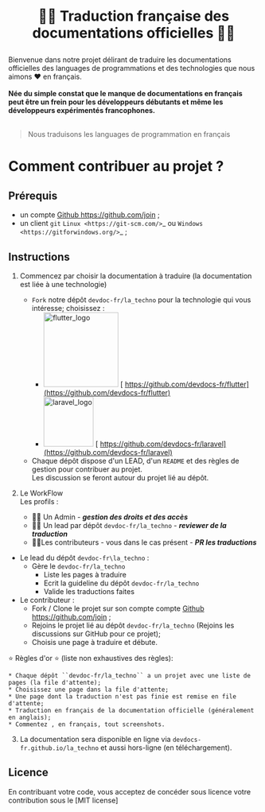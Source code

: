 #   <p align="center">🐱‍🏍 Traduction française des documentations officielles  🐱‍🏍 </p>


Bienvenue dans notre projet délirant de traduire les documentations officielles des languages de programmations et des technologies que nous aimons ❤  en français. <br /><br />
**Née du simple constat que le manque de documentations en français peut être un frein pour les développeurs débutants et même les développeurs expérimentés francophones.** <br /> <br />
> Nous traduisons les languages de programmation en français 

# Comment contribuer au projet ?

## Prérequis

- un compte  [Github <https://github.com/join>](https://github.com/join) ;
- un client ``git`` `Linux <https://git-scm.com/>`_ ou `Windows <https://gitforwindows.org/>`_ ;

## Instructions

1. Commencez par choisir la documentation à traduire (la documentation est liée à une technologie)
   - ``Fork`` notre dépôt ``devdoc-fr/la_techno`` pour la technologie qui vous intéresse; choisissez : 
     - <a href="https://github.com/devdocs-fr/flutter"><img width="150" alt="flutter_logo" src="https://flutter.dev/assets/flutter-lockup-c13da9c9303e26b8d5fc208d2a1fa20c1ef47eb021ecadf27046dea04c0cebf6.png" ></a> [ https://github.com/devdocs-fr/flutter](https://github.com/devdocs-fr/flutter)
     - <a href="https://github.com/devdocs-fr/laravel"><img width="100" alt="laravel_logo" src="https://laravel.com/img/logotype.min.svg" ></a> [ https://github.com/devdocs-fr/laravel](https://github.com/devdocs-fr/laravel)
   - Chaque dépôt dispose d'un LEAD, d'un ``README`` et des règles de gestion pour contribuer au projet. <br />
Les discussion se feront autour du projet lié au dépôt.

2. Le WorkFlow <br />
Les profils  :
   -  🧙‍♂️ Un Admin  - ***gestion des droits et des accès***
   - 👩‍🚀 Un lead par dépôt ``devdoc-fr/la_techno``   -  ***reviewer de la traduction***
   - 👨‍💻Les contributeurs - vous dans le cas présent -  ***PR les traductions***
- Le lead du dépôt ``devdoc-fr\la_techno`` :
   - Gère le ``devdoc-fr/la_techno`` 
      - Liste les pages à traduire
      - Ecrit la guideline du dépôt ``devdoc-fr/la_techno`` 
      - Valide les traductions faites
- Le contributeur :
   - Fork / Clone le projet sur son compte compte  [Github <https://github.com/join>](https://github.com/join) ;
   - Rejoins le projet lié au dépôt ``devdoc-fr/la_techno`` (Rejoins les discussions sur GitHub pour ce projet);
   - Choisis une page à traduire et débute.

:star: Règles d'or :star: (liste non exhaustives des règles): 
```
* Chaque dépôt ``devdoc-fr/la_techno`` a un projet avec une liste de pages (la file d'attente);
* Choisissez une page dans la file d'attente;
* Une page dont la traduction n'est pas finie est remise en file d'attente;
* Traduction en français de la documentation officielle (généralement en anglais);
* Commentez , en français, tout screenshots.

```


3. La documentation sera disponible en ligne via ``devdocs-fr.github.io/la_techno`` et aussi hors-ligne (en téléchargement).

## Licence

En contribuant votre code, vous acceptez de concéder sous licence votre contribution sous le [MIT license]


